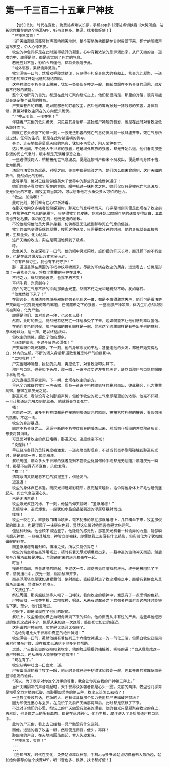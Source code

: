# 第一千三百二十五章 尸神技
        【告知书友，时代在变化，免费站点难以长存，手机app多书源站点切换看书大势所趋，站长给你推荐的这个换源APP，听书音色多、换源、找书都好使！】
       “尸神三叩首！”
       当尸天幽那低沉嘶哑的声音响彻天地时，整个天地仿佛都是在此时昏暗下来，死亡的呜啸声遍布天空，令人心悸不安。
       牧尘的神色同样是在此时变得极其的凝重，心中有着浓浓的忌惮涌出来，从尸天幽的这一道攻势中，即便是他，都是感觉到了死亡的气息。
       若是应对不当，恐怕今日连他，都将会陨落于此。
       “域外邪族，果然诡异莫测。”
       牧尘深吸一口气，然后双手陡然结印，只见得不朽金身庞大的身躯上，紫金光芒凝聚，一道道古老的神纹开始迅速的凝结而现。
       这些神纹自不朽金身上脱离，犹如一条条紫金神龙一般，蜿蜒盘踞在不朽金身的周围，散发着不朽般的威能。
       整个天地所有的目光，都是在此时汇聚向祭坛之上，他们都很清楚，那里的对碰，很有可能就会决定整个战局的胜负。
       尸天幽苍白的双瞳，诡异而邪恶的盯着牧尘，然后他的嘴角掀起一抹残忍的笑容，身体前倾，直接对着牧尘所在的方向低头跪伏。
       “尸神三叩首，一叩夺生！”
       伴随着尸天幽的低头跪伏，只见在其身后那一道犹如尸神般的巨影，也是在此时对着牧尘低头跪拜而下。
       而就在它头颅低下的那一刻，一股无法形容的死亡气息仿佛风暴一般肆虐开来，死亡气息所过之处，任何的生机，都是在此时被蛮横的剥夺。
       甚至，连天地都是呈现灰暗的色彩，犹如不再灵动，陷入某种死亡。
       这片天地间，不论是大千世界的强者，还是域外邪族的强者，都是开始后退，他们看向那些弥漫的死亡气息时，眼中都是充满着惊恐之色。
       一些逃得慢的人，稍稍被死亡气息波及，便是连惨叫声都来不及发出，便是瞬间身体干枯，化为骸骨。
       清霜与清灵急急后退，对视之间，美目中都是惊骇之色，她们怎么都未曾想到，这尸天幽的攻击，竟然如此的恐怖。
       此等手段，绝对已经能够媲美大千世界中的那些真正绝世神通了！
       她们的眸子看向牧尘所在的方向，眼中掠过一抹担忧之色，她们仅仅只是被死亡气息波及，便是如此的不堪，而牧尘首当其冲，可以想象他将会承受多么可怕的压力。
       “牧尘，加油啊！”
       此时此刻，她们唯有在心中祈祷着。
       在那天地间众多强者纷纷躲避时，那死亡气息呼啸而来，几乎是顷刻间便是出现在了牧尘前方，在那种死亡气息的笼罩下，只见得牧尘的皮肤，竟然开始以肉眼可见的速度变得灰白，其血肉也开始枯萎，体内的生机，也是迅速的消散。
       不论他如何催动灵力保护身躯，仿佛都是无法抵御那种死亡气息的侵蚀。
       牧尘的面色变得极端的凝重，按照这种速度，只需要数分钟的时间，他的身躯就会直接枯萎，生机全失，化为枯骨。
       这尸天幽的攻击，实在是霸道诡异到了极点。
       呼。
       危急关头，牧尘深吸了一口气，他的眼中灵光闪烁，旋即猛的仰天长啸，而其脚下的不朽金身，也是在此时爆发出万丈紫金光芒。
       “你有尸神夺生，我也有不朽守护！”
       那一道道悬浮在周围的不朽神纹呼啸而来，尽数的环绕在牧尘的周身，远远看去，仿佛是形成了一道紫金光茧，将牧尘重重的守护在其中。
       不朽之力，纵然天地毁灭，吾亦不朽不灭！
       不朽生机，岂容剥夺？
       灰白的死亡气息不断的冲向那紫金光茧，然而不朽之光却是巍然不动，犹如磐石。
       “他竟然挡下来了！”
       在那远处，炎魔统领等域外邪族的强者见到这一幕，都是不由得骇然失声，他们可是很清楚尸天幽这一招究竟是何等的霸道，任何魔帝之下的强者，一旦被那尸神叩拜，体内生机必然顷刻间被剥夺，化为尸骸。
       即便是他们，面对着这一拜，也必死无疑！
       然而，此时的牧尘，竟然是将这死亡一拜给承受了下来，这如何能不让他们感到难以置信。
       在他们变色的时候，那尸天幽的瞳孔同样是一缩，显然这个结果同样是有些出乎他的意料，原本他以为，这一拜，足以终结战斗。
       但牧尘的顽强，超出了他的想象。
       “麻烦的家伙，不过今日你必须死！”
       尸天幽眼中寒光凝聚，下一刻，他的身躯愈发的干枯，甚至连他的头发，都是开始变得枯白，体内的生机，不断的涌入身后那道散发着恐怖尸气的巨影中。
       “二叩噬神！”
       尸天幽眼神冷酷，抬起的头颅，再度低下，对着牧尘叩头拜下。
       那尸气巨影，也是扣下头颅，那一瞬，一道不过丈许左右的灰光，陡然自那尸气巨影的眼瞳中暴射而出。
       灰光直接是洞穿空间，下一瞬，出现在牧尘的前方。
       早已全力戒备的牧尘一声长啸，周身一道道不朽神纹疯狂的暴射而出，彼此融合，化为重重防御，抵御在那灰光之前。
       那道灰光，看似没有之前那般声势，但给予牧尘的死亡气息却是更加的浓郁，他毫不怀疑，一旦让那道灰光触及到他丝毫，他就将会立即死亡。
       嗤！
       然而这一次，诸多不朽神纹却是在接触到那道灰光的瞬间，被摧枯拉朽般的摧毁，看似强横的防御，不堪一击。
       牧尘的身形暴退。
       同时不朽金身之上，源源不断的不朽神纹疯狂的凝炼出来，然后前仆后继的冲向那道灰光，想要将其消耗。
       可是面对着牧尘的疯狂堵截，那道灰光，速度丝毫不减！
       “炎煌阵！”
       早已经准备好的灵阵再度被激发，一道炎煌巨影现身，不过当其巨拳刚刚碰触到那道灰光时，便是哀啸一声，瞬间崩溃。
       祭坛周围，那众多大千世界的强者见到不管牧尘施展何种手段都是无法阻拦那道灰光一瞬时，都是不由得齐齐变色，头皮发麻。
       “牧尘！”
       清霜与清灵都是忍不住的紧握玉手，俏脸发白。
       退退退！
       牧尘的身体疯狂暴退，而灰光却是如影随形，反而越来越快，这令得他身体上汗毛也是倒竖起来，死亡气息笼罩心头。
       已是无法再退！
       牧尘眼光疯狂闪烁，下一刻，他猛的仰天暴喝：“圣浮屠塔！”
       其眼瞳中，圣光爆发，一座犹如水晶般晶莹剔透的浮屠塔暴射而出。
       噗嗤！
       牧尘一咬舌尖，直接数口精血喷出，毫不犹豫的喷在那浮屠塔上，几口精血下来，牧尘那俊朗的面上上，也是浮现了一抹灰白色彩，显然这么做对他而言也是大伤元气。
       但这种时候，他也顾不得这些了，他隐隐的感觉到，那道灰光有着一种诡异的力量，能够瞬间磨灭神智，一旦被其触及，神智立即被抹，即便他看上去没有什么损伤，但实则化为了犹如傀儡般的存在。
       而圣浮屠塔有着封印，镇神之效，所以只能依靠它！
       牧尘的精血喷在圣浮屠塔上，顿时有着无尽光明爆发出来，一股神圣的波动冲天而起，然后那圣浮屠塔直接是冲出，与那道射来的灰光撞击在一起。
       叮当！
       撞击的瞬间，声音清脆的响起，不过这一次，那仿佛无可阻挡的灰光，终于是被阻拦了下来，清脆撞击中，灰光一颤，然后破碎开来。
       而圣浮屠塔也是犹如遭受重创，倒射而出，直接是射进了牧尘眼瞳之中，而后有着鲜血从其眼角流出来，显得极为的渗人。
       “又接住了…”
       祭坛周围，那炎魔统领等人咽了一口唾沫，看向牧尘的眼神中，竟是有了一点恐惧的色彩。
       尸神三扣，一叩夺生机，二叩噬神，据说，从未有过魔帝之下的强者在面对着这两拜时能够活下来，至少，他们没听过。
       但眼下，却是出现在了他们的眼前。
       祭坛上，牧尘缓缓的搽去自眼角流淌下来的鲜血，他的面庞从未有过的严肃，这些年他经历过的生死之战并不少，但却从未如这一次这般，感到死亡如此的接近。
       这所谓的尸神三叩，实在是太诡异太强横了。
       “这绝对堪比大千世界中真正的绝世神通！”
       牧尘深吸一口气，虽然他拥有着位列三十六绝世神通之一的一气化三清，但黑白牧尘已经用来对付魔帝尸骸，现在根本无法给予他多少的帮助。
       远处，尸天幽苍白的双瞳盯着牧尘，他的脸庞狠狠的抽搐着，嘶哑的道：“自从我修成这一道尸神技后，还从未有人能够接下这两拜！”
       “现在有了。”
       牧尘从嘴中吐出一口血水，道。
       尸天幽深深的看了牧尘一眼，他此时身体已经干枯得犹如骸骨一般，但其苍白的双眸反而是显得愈发的诡异。
       “所以，为了表示对你这个对手的尊重，我会让你死在我的尸神第三拜上。”
       当尸天幽阴冷的声音响起时，大千世界众多强者都是心头一震，先前的两拜，牧尘也几乎算是倾尽全力才勉强抵御，而那更加恐怖的第三拜，牧尘又该怎么去挡？！
       一旦牧尘失败的话，在场的人，还有谁具备那个实力去阻拦尸天幽破坏祭坛？
       因为即便是墨心与玄罗，在见识了先前尸天幽那两拜后，此时都是沉默了下来。
       不过对于他们的心思，祭坛上的尸天幽没有丝毫的理会，他的目光只是凝聚在牧尘的身上，再然后，他身体之上的所有血肉，都是在此时融化，化为生机，灌注进入了身后那道尸神巨影中。
       此时的尸天幽，看上去已经和一具尸骸没有什么区别。
       而他，远远的看了牧尘一眼，然后便是闭目，低头，再拜！
       那幽冷的声音，在天地间回荡而起，令人头皮发麻。
       “尸神三叩，灭世！”
       ...
       ...
       【告知书友，时代在变化，免费站点难以长存，手机app多书源站点切换看书大势所趋，站长给你推荐的这个换源APP，听书音色多、换源、找书都好使！】